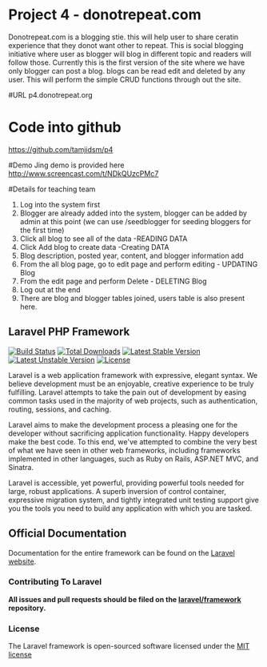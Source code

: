 # Project 4 - donotrepeat.com
Donotrepeat.com is a blogging stie. this will help user to share ceratin experience that they donot want other to
repeat. This is social blogging initiative where user as blogger will blog in different topic and readers will
follow those. Currently this is the first version of the site where we have only blogger can post a blog.
blogs can be read edit and deleted by any user. This will perform the simple CRUD functions through out the site.

#URL
p4.donotrepeat.org


# Code into github
https://github.com/tamjidsm/p4 


#Demo
Jing demo is provided here
http://www.screencast.com/t/NDkQUzcPMc7


#Details for teaching team
1. Log into the system first
2. Blogger are already added into the system, blogger can be added by admin at this point (we can use /seedblogger for seeding bloggers for the first time)
3. Click all blog to see all of the data -READING DATA
4. Click Add blog to create data -Creating DATA
5. Blog description, posted year, content, and blogger information add
6. From the all blog page, go to edit page and perform editing - UPDATING Blog
7. From the edit page and perform Delete - DELETING Blog
8. Log out at the end
9. There are blog and blogger tables joined, users table is also present here.








## Laravel PHP Framework

[![Build Status](https://travis-ci.org/laravel/framework.svg)](https://travis-ci.org/laravel/framework)
[![Total Downloads](https://poser.pugx.org/laravel/framework/downloads.svg)](https://packagist.org/packages/laravel/framework)
[![Latest Stable Version](https://poser.pugx.org/laravel/framework/v/stable.svg)](https://packagist.org/packages/laravel/framework)
[![Latest Unstable Version](https://poser.pugx.org/laravel/framework/v/unstable.svg)](https://packagist.org/packages/laravel/framework)
[![License](https://poser.pugx.org/laravel/framework/license.svg)](https://packagist.org/packages/laravel/framework)

Laravel is a web application framework with expressive, elegant syntax. We believe development must be an enjoyable, creative experience to be truly fulfilling. Laravel attempts to take the pain out of development by easing common tasks used in the majority of web projects, such as authentication, routing, sessions, and caching.

Laravel aims to make the development process a pleasing one for the developer without sacrificing application functionality. Happy developers make the best code. To this end, we've attempted to combine the very best of what we have seen in other web frameworks, including frameworks implemented in other languages, such as Ruby on Rails, ASP.NET MVC, and Sinatra.

Laravel is accessible, yet powerful, providing powerful tools needed for large, robust applications. A superb inversion of control container, expressive migration system, and tightly integrated unit testing support give you the tools you need to build any application with which you are tasked.

## Official Documentation

Documentation for the entire framework can be found on the [Laravel website](http://laravel.com/docs).

### Contributing To Laravel

**All issues and pull requests should be filed on the [laravel/framework](http://github.com/laravel/framework) repository.**

### License

The Laravel framework is open-sourced software licensed under the [MIT license](http://opensource.org/licenses/MIT)
